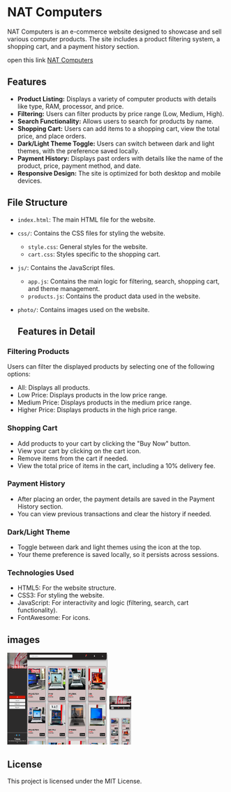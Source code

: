 # NAT Computers

NAT Computers is an e-commerce website designed to showcase and sell various computer products. The site includes a product filtering system, a shopping cart, and a payment history section.</br>

open this link <a href="https://kene19.github.io/computer-shopping/">NAT Computers</a>
## Features

- **Product Listing:** Displays a variety of computer products with details like type, RAM, processor, and price.
- **Filtering:** Users can filter products by price range (Low, Medium, High).
- **Search Functionality:** Allows users to search for products by name.
- **Shopping Cart:** Users can add items to a shopping cart, view the total price, and place orders.
- **Dark/Light Theme Toggle:** Users can switch between dark and light themes, with the preference saved locally.
- **Payment History:** Displays past orders with details like the name of the product, price, payment method, and date.
- **Responsive Design:** The site is optimized for both desktop and mobile devices.

## File Structure

- `index.html`: The main HTML file for the website.
- `css/`: Contains the CSS files for styling the website.
  - `style.css`: General styles for the website.
  - `cart.css`: Styles specific to the shopping cart.
- `js/`: Contains the JavaScript files.
  - `app.js`: Contains the main logic for filtering, search, shopping cart, and theme management.
  - `products.js`: Contains the product data used in the website.
- `photo/`: Contains images used on the website.
  
  ## Features in Detail

 ### Filtering Products
Users can filter the displayed products by selecting one of the following options:

- All: Displays all products.
- Low Price: Displays products in the low price range.
- Medium Price: Displays products in the medium price range.
- Higher Price: Displays products in the high price range.
  
### Shopping Cart

- Add products to your cart by clicking the "Buy Now" button.
- View your cart by clicking on the cart icon.
- Remove items from the cart if needed.
- View the total price of items in the cart, including a 10% delivery fee.
  
### Payment History

- After placing an order, the payment details are saved in the Payment History section.
- You can view previous transactions and clear the history if needed.

### Dark/Light Theme
- Toggle between dark and light themes using the icon at the top.
- Your theme preference is saved locally, so it persists across sessions.

### Technologies Used

- HTML5: For the website structure.
- CSS3: For styling the website.
- JavaScript: For interactivity and logic (filtering, search, cart functionality).
- FontAwesome: For icons.

## images
<img src="./photo/pc.png" alt="Logo" title="computer size" width="230" height="210">
<img src="./photo/phone.png" alt="Logo" title="phone size" width="50" height="auto">

## License

This project is licensed under the MIT License.
